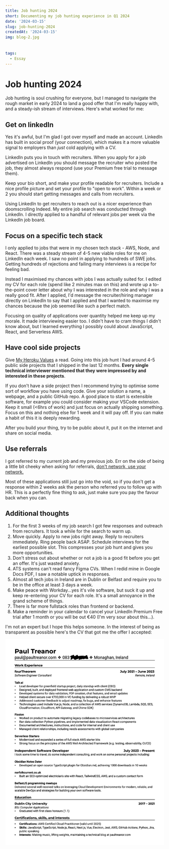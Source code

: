 ```yaml
---
title: Job hunting 2024
short: Documenting my job hunting experience in Q1 2024
date: '2024-03-15'
slug: job-hunting-2024
createdAt: '2024-03-15'
img: blog-2.jpg


tags:
  - Essay
---
```


# Job hunting 2024

Job hunting is soul crushing for everyone, but I managed to navigate the rough market in early 2024 to land a good offer that I'm really happy with, and a steady-ish stream of interviews. Here's what worked for me:

## Get on linkedIn
Yes it's awful, but I'm glad I got over myself and made an account. LinkedIn has built in social proof (your connection), which makes it a more valuable signal to employers than *just* cold applying with a CV. 

LinkedIn puts you in touch with recruiters. When you apply for a job advertised on LinkedIn you should message the recruiter who posted the job, they almost always respond (use your Premium free trial to message them).

Keep your bio short, and make your profile readable for recruiters. Include a nice profile picture and set your profile to "open to work". Within a week or 2 you should start getting messages and calls from recruiters. 

Using LinkedIn to get recruiters to reach out is a nicer experience than doomscrolling Indeed. My entire job search was conducted through LinkedIn. I directly applied to a handful of relevant jobs per week via the LinkedIn job board. 

## Focus on a specific tech stack 
I only applied to jobs that were in my chosen tech stack - AWS, Node, and React. There was a steady stream of 4-5 new viable roles for me on LinkedIn each week. I saw no point in applying to hundreds of SWE jobs. Getting hundreds of rejections and failing many interviews is a recipe for feeling bad. 

Instead I maximised my chances with jobs I was actually suited for. I edited my CV for each role (spend like 2 minutes max on this) and wrote up a to-the-point cover letter about why I was interested in the role and why I was a really good fit. After I applied, I'd message the recruiter/hiring manager directly on LinkedIn to say that I applied and that I wanted to maximise my chances because the job seemed like such a perfect match. 

Focusing on quality of applications over quantity helped me keep up my morale. It made interviewing easier too. I didn't have to cram things I didn't know about, but I learned everything I possibly could about JavaScript, React, and Serverless AWS.

## Have cool side projects
Give [My Heroku Values](https://gist.github.com/adamwiggins/5687294) a read. Going into this job hunt I had around 4-5 public side projects that I shipped in the last 12 months. **Every single technical interviewer mentioned that they were impressed by and interested in these projects**.

If you don't have a side project then I recommend trying to optimise some sort of workflow you have using code. Give your solution a name, a webpage, and a public GitHub repo. A good place to start is extensible software, for example you could consider making your VSCode extension. Keep it small (<6hrs of work) and just focus on actually shipping something. Focus on this and nothing else for 1 week and it will pay off. If you can make a habit of this it is deeply rewarding. 

After you build your thing, try to be public about it, put it on the internet and share on social media. 

## Use referrals
I got referred to my current job and my previous job. Err on the side of being a little bit cheeky when asking for referrals, [don't network, use your network.](http://harpreetsingh.github.io/books/kleon-austin-show-your-work/index#dont-network-do-compelling-work-and-be-findable) 

Most of these applications still just go into the void, so if you don't get a response within 2 weeks ask the person who referred you to follow up with HR. This is a perfectly fine thing to ask, just make sure you pay the favour back when you can. 

## Additional thoughts 
<ol>
    <li>For the first 3 weeks of my job search I got few responses and outreach from recruiters. It took a while for the search to warm up.</li>
    <li>Move quickly. Apply to new jobs right away. Reply to recruiters immediately. Ring people back ASAP. Schedule interviews for the earliest possible slot. This compresses your job hunt and gives you more opportunities.</li>
    <li>Don't stress out about whether or not a job is a good fit before you get an offer. It's just wasted anxiety.</li>
    <li>ATS systems can't read fancy Figma CVs. When I redid mine in Google Docs PDF, I saw a notable uptick in responses.</li>
    <li>Almost all tech jobs in Ireland are in Dublin or Belfast and require you to be in the office at least 3 days a week.</li>
    <li>Make peace with Workday...yes it's vile software, but suck it up and keep re-entering your CV for each role. It's a small annoyance in the grand scheme of things.</li>
    <li>There is far more fullstack roles than frontend or backend.</li>
    <li>Make a reminder in your calendar to cancel your LinkedIn Premium Free trial after 1 month or you will be out €40 (I'm very sour about this...).</li>
</ol>

 I'm not an expert but I hope this helps someone. In the interest of being as transparent as possible here's the CV that got me the offer I accepted:


<img src="/images/job-hunting/cv-image.jpg" alt="My CV">